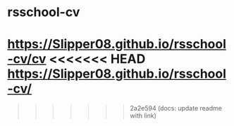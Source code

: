 # rsschool-cv
https://Slipper08.github.io/rsschool-cv/cv
<<<<<<< HEAD
https://Slipper08.github.io/rsschool-cv/
=======
>>>>>>> 2a2e594 (docs: update readme with link)
